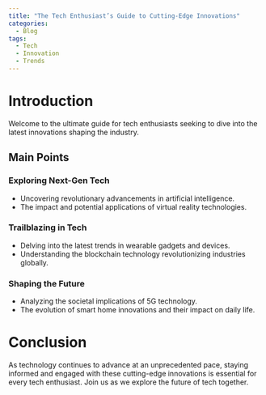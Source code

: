 ```yaml
---
title: "The Tech Enthusiast’s Guide to Cutting-Edge Innovations"
categories:
  - Blog
tags:
  - Tech
  - Innovation
  - Trends
---
```


# Introduction
Welcome to the ultimate guide for tech enthusiasts seeking to dive into the latest innovations shaping the industry.

## Main Points
### Exploring Next-Gen Tech
- Uncovering revolutionary advancements in artificial intelligence.
- The impact and potential applications of virtual reality technologies.

### Trailblazing in Tech
- Delving into the latest trends in wearable gadgets and devices.
- Understanding the blockchain technology revolutionizing industries globally.

### Shaping the Future
- Analyzing the societal implications of 5G technology.
- The evolution of smart home innovations and their impact on daily life.

# Conclusion
As technology continues to advance at an unprecedented pace, staying informed and engaged with these cutting-edge innovations is essential for every tech enthusiast. Join us as we explore the future of tech together.